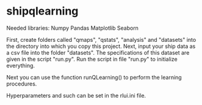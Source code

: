 # shipqlearning

Needed libraries:
Numpy
Pandas
Matplotlib
Seaborn

First, create folders called "qmaps", "qstats", "analysis" and "datasets" into the directory into which you copy this project. Next, input your ship data as a csv file into the folder "datasets". The specifications of this dataset are given in the script "run.py".
Run the script in file "run.py" to initialize everything.

Next you can use the function runQLearning() to perform the learning procedures.

Hyperparameters and such can be set in the rlui.ini file.

